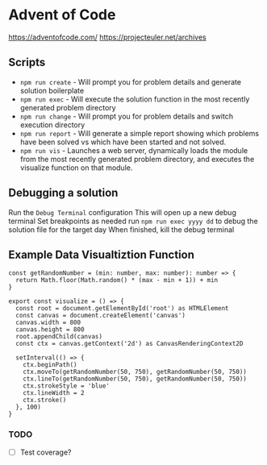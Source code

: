 # Advent of Code

https://adventofcode.com/
https://projecteuler.net/archives

## Scripts

- `npm run create` - Will prompt you for problem details and generate solution boilerplate
- `npm run exec` - Will execute the solution function in the most recently generated problem directory
- `npm run change` - Will prompt you for problem details and switch execution directory
- `npm run report` - Will generate a simple report showing which problems have been solved vs which have been started and not solved.
- `npm run vis` - Launches a web server, dynamically loads the module from the most recently generated problem directory, and executes the visualize function on that module.

## Debugging a solution

Run the `Debug Terminal` configuration
This will open up a new debug terminal
Set breakpoints as needed
run `npm run exec yyyy dd` to debug the solution file for the target day
When finished, kill the debug terminal

## Example Data Visualtiztion Function

```
const getRandomNumber = (min: number, max: number): number => {
  return Math.floor(Math.random() * (max - min + 1)) + min
}

export const visualize = () => {
  const root = document.getElementById('root') as HTMLElement
  const canvas = document.createElement('canvas')
  canvas.width = 800
  canvas.height = 800
  root.appendChild(canvas)
  const ctx = canvas.getContext('2d') as CanvasRenderingContext2D

  setInterval(() => {
    ctx.beginPath()
    ctx.moveTo(getRandomNumber(50, 750), getRandomNumber(50, 750))
    ctx.lineTo(getRandomNumber(50, 750), getRandomNumber(50, 750))
    ctx.strokeStyle = 'blue'
    ctx.lineWidth = 2
    ctx.stroke()
  }, 100)
}
```

### TODO

- [ ] Test coverage?
